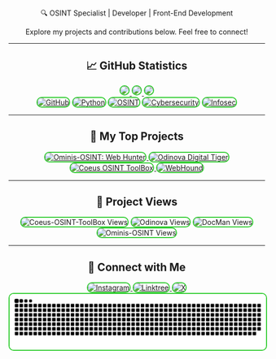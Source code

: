 <div align="center">
  <p>🔍 OSINT Specialist | Developer | Front-End Development</p>
  <p>Explore my projects and contributions below. Feel free to connect!</p>
</div>

---

<div align="center">
  <h2>📈 GitHub Statistics</h2>
  <a href="https://github.com/anoncatalyst">
    <img height="180em" src="https://github-readme-stats.vercel.app/api?username=anoncatalyst&show_icons=true&theme=chartreuse-dark&include_all_commits=true&count_private=true" style="border: 2px solid limegreen; border-radius: 10px;"/>
  </a>
  <a href="https://github.com/anoncatalyst">
    <img height="180em" src="https://github-readme-stats.vercel.app/api/top-langs/?username=anoncatalyst&layout=compact&theme=chartreuse-dark" style="border: 2px solid limegreen; border-radius: 10px;"/>
  </a>
  <a href="https://github.com/anoncatalyst">
    <img height="180em" src="https://github-readme-streak-stats.herokuapp.com/?user=anoncatalyst&theme=chartreuse-dark" style="border: 2px solid limegreen; border-radius: 10px;"/>
  </a>
</div>

<div align="center">
  <a href="#"><img src="https://img.shields.io/badge/-GitHub-181717?style=flat-square&logo=github" alt="GitHub" style="border: 2px solid limegreen; border-radius: 10px;"/></a>
  <a href="#"><img src="https://img.shields.io/badge/-Python-black?style=flat-square&logo=Python" alt="Python" style="border: 2px solid limegreen; border-radius: 10px;"/></a>
  <a href="#"><img src="https://img.shields.io/badge/-OSINT-black?style=flat-square&logo=hackthebox&logoColor=white" alt="OSINT" style="border: 2px solid limegreen; border-radius: 10px;"/></a>
  <a href="#"><img src="https://img.shields.io/badge/-Cybersecurity-black?style=flat-square&logo=security&logoColor=white" alt="Cybersecurity" style="border: 2px solid limegreen; border-radius: 10px;"/></a>
  <a href="#"><img src="https://img.shields.io/badge/-Infosec-black?style=flat-square&logo=security&logoColor=white" alt="Infosec" style="border: 2px solid limegreen; border-radius: 10px;"/></a>
</div>

---

<div align="center">
  <h2>📘 My Top Projects</h2>
  <div>
    <a href="https://github.com/AnonCatalyst/Ominis-OSINT">
      <img width="278" src="https://github-readme-stats.vercel.app/api/pin/?username=AnonCatalyst&repo=Ominis-OSINT&theme=chartreuse-dark&bg_color=000000&title_color=FF0000&hide_border=false&icon_color=F8D866&show_icons=true" alt="Ominis-OSINT: Web Hunter" style="border: 2px solid limegreen; border-radius: 10px;"/>
    </a>
    <a href="https://github.com/AnonCatalyst/Odinova">
      <img width="278" src="https://github-readme-stats.vercel.app/api/pin/?username=AnonCatalyst&repo=Odinova&theme=chartreuse-dark&bg_color=000000&title_color=FF0000&hide_border=false&icon_color=F8D866&show_icons=false" alt="Odinova Digital Tiger" style="border: 2px solid limegreen; border-radius: 10px;"/>
    </a>
    <a href="https://github.com/AnonCatalyst/Coeus-OSINT-Framework">
      <img width="278" src="https://github-readme-stats.vercel.app/api/pin/?username=AnonCatalyst&repo=Coeus-OSINT-ToolBox&theme=chartreuse-dark&bg_color=000000&title_color=FF0000&hide_border=false&icon_color=F8D866&show_icons=false" alt="Coeus OSINT ToolBox" style="border: 2px solid limegreen; border-radius: 10px;"/>
    </a>
    <a href="https://github.com/AnonCatalyst/WebHound">
      <img width="278" src="https://github-readme-stats.vercel.app/api/pin/?username=AnonCatalyst&repo=WebHound&theme=chartreuse-dark&bg_color=000000&title_color=FF0000&hide_border=false&icon_color=F8D866&show_icons=false" alt="WebHound" style="border: 2px solid limegreen; border-radius: 10px;"/>
    </a>
  </div>
</div>

---

<div align="center">
  <h2>👀 Project Views</h2>
  <img src="https://api.visitorbadge.io/api/visitors?path=https%3A%2F%2Fgithub.com%2FAnonCatalyst%2FCoeus-OSINT-ToolBox&label=Coeus-OSINT-ToolBox%20Views&labelColor=%23697689&countColor=%23263759&style=plastic" alt="Coeus-OSINT-ToolBox Views" style="border: 2px solid limegreen; border-radius: 10px;"/>
  <img src="https://api.visitorbadge.io/api/visitors?path=https%3A%2F%2Fgithub.com%2FAnonCatalyst%2FOdinova&label=Odinova%20Views&labelColor=%23697689&countColor=%23263759&style=plastic" alt="Odinova Views" style="border: 2px solid limegreen; border-radius: 10px;"/>
  <img src="https://api.visitorbadge.io/api/visitors?path=https%3A%2F%2Fgithub.com%2FAnonCatalyst%2FDocMan&label=DocMan%20Views&labelColor=%23697689&countColor=%23263759&style=plastic" alt="DocMan Views" style="border: 2px solid limegreen; border-radius: 10px;"/>

  <img src="https://api.visitorbadge.io/api/visitors?path=https%3A%2F%2Fgithub.com%2FAnonCatalyst%2FOminis-OSINT&label=Ominis-OSINT%20Views&labelColor=%23697689&countColor=%23263759&style=plastic" alt="Ominis-OSINT Views" style="border: 2px solid limegreen; border-radius: 10px;"/>
</div>

---

<div align="center">
  <h2>🔗 Connect with Me</h2>
  <a href="https://instagram.com/istoleyourbutter">
    <img src="https://img.shields.io/badge/Instagram-E4405F?style=flat-square&logo=instagram&logoColor=white" alt="Instagram" style="border: 2px solid limegreen; border-radius: 10px;"/>
  </a>
  <a href="https://linktr.ee/istoleyourbutter">
    <img src="https://img.shields.io/badge/Linktree-000000?style=flat-square&logo=linktree&logoColor=white" alt="Linktree" style="border: 2px solid limegreen; border-radius: 10px;"/>
  </a>
  <a href="https://x.com/AnonCatalyst">
    <img src="https://img.shields.io/badge/X-1DA1F2?style=flat-square&logo=x&logoColor=white" alt="X" style="border: 2px solid limegreen; border-radius: 10px;"/>
  </a>
</div>

<div align="center">
  <img src="https://github.com/Platane/snk/raw/output/github-contribution-grid-snake.svg" alt="GitHub Contribution Graph" style="border: 2px solid limegreen; border-radius: 10px;"/>
</div>



